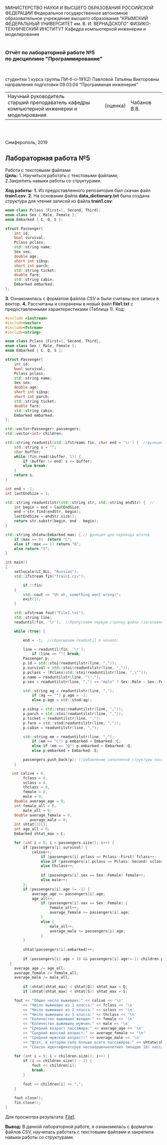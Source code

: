 МИНИСТЕРСТВО НАУКИ  И ВЫСШЕГО ОБРАЗОВАНИЯ РОССИЙСКОЙ ФЕДЕРАЦИИ
Федеральное государственное автономное образовательное учреждение высшего образования
"КРЫМСКИЙ ФЕДЕРАЛЬНЫЙ УНИВЕРСИТЕТ им. В. И. ВЕРНАДСКОГО"
ФИЗИКО-ТЕХНИЧЕСКИЙ ИНСТИТУТ
Кафедра компьютерной инженерии и моделирования
<br/><br/>

### Отчёт по лабораторной работе №5<br/> по дисциплине "Программирование"
<br/>

студентки 1 курса группы ПИ-б-о-191(2)
Павловой Татьяны Викторовны
направления подготовки 09.03.04 "Программная инженерия"
<br/>

<table>
<tr><td>Научный руководитель<br/> старший преподаватель кафедры<br/> компьютерной инженерии и моделирования</td>
<td>(оценка)</td>
<td>Чабанов В.В.</td>
</tr>
</table>
<br/><br/>

Симферополь, 2019
## Лабораторная работа №5
Работа с текстовыми файлами<br>
**Цель:** 1. Научиться работать с текстовыми файлами;<br>2.Закрепить навыки работы со структурами.

**Ход работы:**
**1.** Из предоставленного репозитория был скачан файл **train1.csv**.
**2.** На основании файла **data_dictionary.txt** была создана структура для чтения записей из файла **train1.csv**:
```cpp
enum class Pclass {First=1, Second, Third};
enum class Sex { Male, Female };
enum Embarked { C, Q, S };

struct Passenger{
    int id;
    bool survival;
    Pclass pclass;
    std::string name;
    Sex sex;
    double age;
    short int sibsp;
    short int parch;
    std::string ticket;
    double fare;
    std::string cabin;
    Embarked embarked;
};
```
**3.** Ознакомилась с форматом файлов *CSV* и были считаны все записи в вектор.
**4.** Рассчитаны и сохранены в новый файл **File1.txt** с предоставленными характеристиками (Таблица 1).
Код:
```cpp
#include <iostream>
#include<vector>
#include<fstream>
#include<string>

enum class Pclass {First=1, Second, Third};
enum class Sex { Male, Female };
enum Embarked { C, Q, S };

struct Passenger{
    int id;
    bool survival;
    Pclass pclass;
    std::string name;
    Sex sex;
    double age;
    short int sibsp;
    short int parch;
    std::string ticket;
    double fare;
    std::string cabin;
    Embarked embarked;
};

std::vector<Passenger> passengers;
std::vector<int> children;

std::string readuntil(std::ifstream& fin, char end = '\r') {  //функция, которая принимает 1 строку до '\r' 
    std::string s = "";
    char buffer;
    while (fin.read(&buffer, 1)) {
        if (buffer != end) s += buffer;
        else break;
    }
    return s;
}

int end = -1;
int lastEndSize = 1;

std::string readuntilstr(std::string str, std::string endStr) {  //
    int begin = end + lastEndSize;
    end = str.find(endStr, begin);
    lastEndSize = endStr.size();
    return str.substr(begin, end - begin);
}

std::string shtatw(Embarked max) { // функция дле перевода штатов
    if (max == 0)  return "C";
    else if (max == 1) return "Q";
    else return "S";
}

int main()
{
    setlocale(LC_ALL, "Russian");
    std::ifstream fin("train1.csv");

    	if (!fin)
    {
        std::cout << "Uh oh, something went wrong!";
        exit(1);
    }

    std::ofstream fout("File1.txt");
    std::string line;
    readuntil(fin, '\r');  //Пропускаем первую строчку файла (заголовки для таблицы);

    while (true) {

        end = -1;  //сбрасываем readuntil в начало;

        line = readuntil(fin, '\r');
        	if (line == "") break;
        Passenger p;
        p.id = std::stoi(readuntilstr(line, ","));
        p.survival = std::stoi(readuntilstr(line, ","));
        p.pclass = (Pclass)std::stoi(readuntilstr(line, ",\""));
        p.name = readuntilstr(line, "\",");
        p.sex = readuntilstr(line, ",") == "male" ? Sex::Male : Sex::Female;

        std::string ag = readuntilstr(line, ",");
        	if (ag == "") p.age = -1;
        	else p.age = std::stod(ag);

        p.sibsp = std::stoi(readuntilstr(line, ","));
        p.parch = std::stoi(readuntilstr(line, ","));
        p.ticket = readuntilstr(line, ",");
        p.fare = std::stod(readuntilstr(line, ","));
        p.cabin = readuntilstr(line, ",");

        std::string em = readuntilstr(line, ",");
        	if (em == "C") p.embarked = Embarked::C;
        	else if (em == "Q") p.embarked = Embarked::Q;
        	else p.embarked = Embarked::S;

        passengers.push_back(p); //добавление заполненой структуры пассажира в вектор
    }

   int calive = 0,
        fclass = 0,
        sclass = 0,
        thclass = 0,
        female = 0,
        male = 0;
    double average_age = 0;
    int female_all = 0,
        male_all = 0;
    double average_female = 0,
           average_male = 0;
    int shtat[3]{};
    int age_all = 0;
    Embarked shtat_max = C;

    for (int i = 0; i < passengers.size(); i++) {
        if (passengers[i].survival) {
            calive++;
            	if (passengers[i].pclass == Pclass::First) fclass++;
            	else if (passengers[i].pclass == Pclass::Second) sclass++;
            	else thclass++;
				
            	if (passengers[i].sex == Sex::Female) female++;
            	else male++;
        };
        if (passengers[i].age != -1) {
            average_age += passengers[i].age;
            age_all++;
            	if (passengers[i].sex == Sex::Female) {
            		female_all++;
                	average_female += passengers[i].age;
            	}
            	else {
                	male_all++;
                	average_male += passengers[i].age;
            	}
        }
        
		shtat[passengers[i].embarked]++;
        
      	if (passengers[i].age < 18 && passengers[i].age!=-1) children.push_back(passengers[i].id);
  }
    average_age /= age_all;
    average_female /= female_all;
    average_male /= male_all;
	
    	if (shtat[shtat_max] < shtat[Q]) shtat_max = Q;
    	if (shtat[shtat_max] < shtat[S]) shtat_max = S;

    fout << "Общее число выживших:" << calive << '\n'
        << "Число выживших из 1 класса:" << fclass << '\n'
        << "Число выживших из 2 класса:" << sclass << '\n'
        << "Число выживших из 3 класса:" << thclass << '\n'
        << "Количество выживших женщин:" << female << '\n'
        << "Количество выживших мужчин:" << male << '\n'
        << "Средний возраст пассажира:" << average_age << '\n'
        << "Средний женский возраст:" << average_female << '\n'
        << "Средний мужской возраст:" << average_male << '\n'
        << "Штат, в котором село больше всего пассажиров:" << shtatw(shtat_max) << '\n'
		<< "Список идентификаторов несовершеннолетних (младше 18) пассажиров:" << '\n';
    
    for (int i = 0; i < children.size(); i++) {
        if (i == children.size() - 1) {
            fout << children[i];
            break;
        }
		
        fout << children[i] << ",";
    }
    
    fout.close();
    fin.close();
}

```
Для просмотра результата: [File1](https://github.com/dark-angel-jpg/Lab/blob/master/File1.md).

**Вывод:** В данной лабораторной работе, я ознакомилась с форматом файлов CSV, научилась работать с текстовыми файлами и закрепила навыки работы со структурами.

